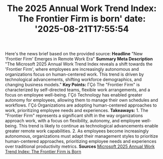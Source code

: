 ﻿---
title: "The 2025 Annual Work Trend Index: The Frontier Firm is born'
date: '2025-08-21T17:55:54"
category: "Markets"
summary: ""
slug: "the 2025 annual work trend index the frontier firm is born"
source_urls:
  - "https://blogs.microsoft.com/blog/2025/04/23/the-2025-annual-work-trend-index-the-frontier-firm-is-born/"
seo:
  title: "The 2025 Annual Work Trend Index: The Frontier Firm is born | Hash n Hedge'
  description: '"
  keywords: ["news", "markets", "brief"]
---
Here's the news brief based on the provided source:  **Headline** "New 'Frontier Firm' Emerges in Remote Work Era"  **Summary Meta Description** "The Microsoft 2025 Annual Work Trend Index reveals a shift towards the 'Frontier Firm', where employees are increasingly autonomous and organizations focus on human-centered work. This trend is driven by technological advancements, shifting workforce demographics, and changing business models."  **Key Points:**  ΓÇó The "Frontier Firm" is characterized by self-directed teams, flexible work arrangements, and a focus on employee well-being. ΓÇó Technology has enabled greater autonomy for employees, allowing them to manage their own schedules and workflows. ΓÇó Organizations are adopting human-centered approaches to work, prioritizing employee needs and experiences.  **Takeaways:**  1. The "Frontier Firm" represents a significant shift in the way organizations approach work, with a focus on flexibility, autonomy, and employee well-being. This trend is likely to continue as technological advancements enable greater remote work capabilities. 2. As employees become increasingly autonomous, organizations must adapt their management styles to prioritize human-centered approaches, prioritizing employee needs and experiences over traditional productivity metrics.  **Sources** [Microsoft 2025 Annual Work Trend Index: The Frontier Firm is Born](https://blogs.microsoft.com/blog/2025/04/23/the-2025-annual-work-trend-index-the-frontier-firm-is-born/) 
